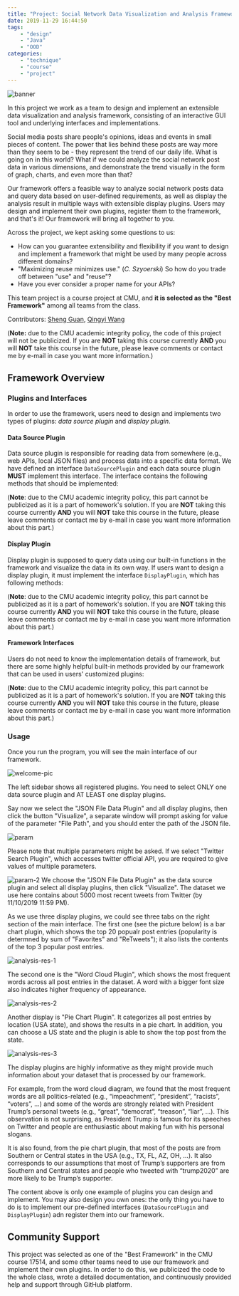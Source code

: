 ```yaml
---
title: "Project: Social Network Data Visualization and Analysis Framework"
date: 2019-11-29 16:44:50
tags:
    - "design"
    - "Java"
    - "OOD"
categories:
    - "technique"
    - "course"
    - "project"
---
```


![banner](0.png)

In this project we work as a team to design and implement an extensible data visualization and analysis framework, consisting of an interactive GUI tool and underlying interfaces and implementations.

Social media posts share people's opinions, ideas and events in small pieces of content. The power that lies behind these posts are way more than they seem to be - they represent the trend of our daily life. What is going on in this world? What if we could analyze the social network post data in various dimensions, and demonstrate the trend visually in the form of graph, charts, and even more than that?

Our framework offers a feasible way to analyze social network posts data and query data based on user-defined requirements, as well as display the analysis result in multiple ways with extensible display plugins. Users may design and implement their own plugins, register them to the framework, and that's it! Our framework will bring all together to you.

Across the project, we kept asking some questions to us:
- How can you guarantee extensibility and flexibility if you want to design and implement a framework that might be used by many people across different domains?
- "Maximizing reuse minimizes use." (*C. Szyoerski*) So how do you trade off between "use" and "reuse"?
- Have you ever consider a proper name for your APIs?

This team project is a course project at CMU, and **it is selected as the "Best Framework"** among all teams from the class.

Contributors: [Sheng Guan](https://github.com/shengguan13), [Qingyi Wang](https://github.com/OpusA)

(**Note:** due to the CMU academic integrity policy, the code of this project will not be publicized. If you are **NOT** taking this course currently **AND** you will **NOT** take this course in the future, please leave comments or contact me by e-mail in case you want more information.)

## Framework Overview

### Plugins and Interfaces

In order to use the framework, users need to design and implements two types of plugins: *data source plugin* and *display plugin*.

#### Data Source Plugin

Data source plugin is responsible for reading data from somewhere (e.g., web APIs, local JSON files) and process data into a specific data format. We have defined an interface `DataSourcePlugin` and each data source plugin **MUST** implement this interface. The interface contains the following methods that should be implemented:

(**Note**: due to the CMU academic integrity policy, this part cannot be publicized as it is a part of homework's solution. If you are **NOT** taking this course currently **AND** you will **NOT** take this course in the future, please leave comments or contact me by e-mail in case you want more information about this part.)

#### Display Plugin

Display plugin is supposed to query data using our built-in functions in the framework and visualize the data in its own way. If users want to design a display plugin, it must implement the interface `DisplayPlugin`, which has following methods:

(**Note**: due to the CMU academic integrity policy, this part cannot be publicized as it is a part of homework's solution. If you are **NOT** taking this course currently **AND** you will **NOT** take this course in the future, please leave comments or contact me by e-mail in case you want more information about this part.)

#### Framework Interfaces

Users do not need to know the implementation details of framework, but there are some highly helpful built-in methods provided by our framework that can be used in users' customized plugins:

(**Note**: due to the CMU academic integrity policy, this part cannot be publicized as it is a part of homework's solution. If you are **NOT** taking this course currently **AND** you will **NOT** take this course in the future, please leave comments or contact me by e-mail in case you want more information about this part.)

### Usage

Once you run the program, you will see the main interface of our framework.

![welcome-pic](1.png)

The left sidebar shows all registered plugins. You need to select ONLY one data source plugin and AT LEAST one display plugins.

Say now we select the "JSON File Data Plugin" and all display plugins, then click the button "Visualize", a separate window will prompt asking for value of the parameter "File Path", and you should enter the path of the JSON file.

![param](2.png)  

Please note that multiple parameters might be asked. If we select "Twitter Search Plugin", which accesses twitter official API, you are required to give values of multiple parameters.

![param-2](3.png)
We choose the "JSON File Data Plugin" as the data source plugin and select all display plugins, then click "Visualize". The dataset we use here contains about 5000 most recent tweets from Twitter (by 11/10/2019 11:59 PM).

As we use three display plugins, we could see three tabs on the right section of the main interface. The first one (see the picture below) is a bar chart plugin, which shows the top 20 popualr post entries (popularity is determned by sum of "Favorites" and "ReTweets"); it also lists the contents of the top 3 popular post entries.

![analysis-res-1](4.png)

The second one is the "Word Cloud Plugin", which shows the most frequent words across all post entries in the dataset. A word with a bigger font size also indicates higher frequency of appearance.

![analysis-res-2](5.png)

Another display is "Pie Chart Plugin". It categorizes all post entries by location (USA state), and shows the results in a pie chart. In addition, you can choose a US state and the plugin is able to show the top post from the state.

![analysis-res-3](6.png)

The display plugins are highly informative as they might provide much information about your dataset that is processed by our framework.

For example, from the word cloud diagram, we found that the most frequent words are all politics-related (e.g., “impeachment”, “president”, “racists”, “voters”, ...) and some of the words are strongly related with President Trump’s personal tweets (e.g., “great”, “democrat”, “treason”, “liar”, ...). This observation is not surprising, as President Trump is famous for its speeches on Twitter and people are enthusiastic about making fun with his personal slogans.

It is also found, from the pie chart plugin, that most of the posts are from Southern or Central states in the USA (e.g., TX, FL, AZ, OH, ...). It also corresponds to our assumptions that most of Trump’s supporters are from Southern and Central states and people who tweeted with “trump2020” are more likely to be Trump’s supporter.

The content above is only one example of plugins you can design and implement. You may also design you own ones: the only thing you have to do is to implement our pre-defined interfaces (`DataSourcePlugin` and `DisplayPlugin`) adn register them into our framework.

## Community Support

This project was selected as one of the "Best Framework" in the CMU course 17514, and some other teams need to use our framework and implement their own plugins. In order to do this, we publicized the code to the whole class, wrote a detailed documentation, and continuously provided help and support through GitHub platform.
